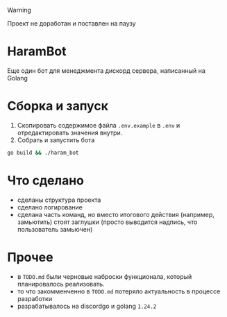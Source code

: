 > [!warning]
> Проект не доработан и поставлен на паузу

# HaramBot
Еще один бот для менеджмента дискорд сервера, написанный на Golang

# Сборка и запуск
1. Скопировать содержимое файла `.env.example` в `.env` и отредактировать значения внутри.
2. Собрать и запустить бота
```bash
go build && ./haram_bot 
```

# Что сделано
- сделаны структура проекта
- сделано логирование
- сделана часть команд, но вместо итогового действия (например, замьютить) стоят заглушки (просто выводится надпись, что пользователь замьючен)

# Прочее
- в `TODO.md` были черновые наброски функционала, который планировалось реализовать.
- то что закомменченно в `TODO.md` потеряло актуальность в процессе разработки
- разрабатывалось на discordgo и golang `1.24.2`


